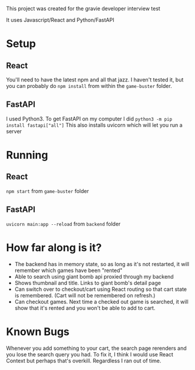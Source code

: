 This project was created for the gravie developer interview test

It uses Javascript/React and Python/FastAPI

# Setup
## React
You'll need to have the latest npm and all that jazz.
I haven't tested it, but you can probably do `npm install` from within the `game-buster` folder.

## FastAPI
I used Python3. To get FastAPI on my computer I did `python3 -m pip install fastapi["all"]`
This also installs uvicorn which will let you run a server

# Running
## React
`npm start` from `game-buster` folder

## FastAPI
`uvicorn main:app --reload` from `backend` folder

# How far along is it?
- The backend has in memory state, so as long as it's not restarted, it will remember which games have been "rented"
- Able to search using giant bomb api proxied through my backend
- Shows thumbnail and title. Links to giant bomb's detail page
- Can switch over to checkout/cart using React routing so that cart state is remembered. (Cart will not be remembered on refresh.)
- Can checkout games. Next time a checked out game is searched, it will show that it's rented and you won't be able to add to cart.

# Known Bugs
Whenever you add something to your cart, the search page rerenders and you lose the search query you had. To fix it, I think I would use React Context but perhaps that's overkill. Regardless I ran out of time.